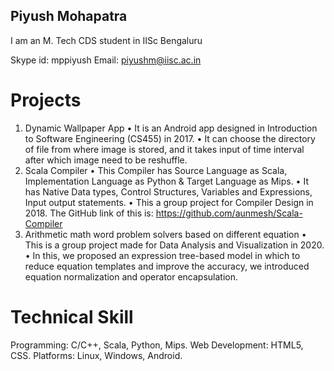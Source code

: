 ## Piyush Mohapatra


I am an M. Tech CDS student in IISc Bengaluru

Skype id: mppiyush
Email: piyushm@iisc.ac.in




# Projects
1. Dynamic Wallpaper App
• It is an Android app designed in Introduction to Software Engineering (CS455) in 2017.
• It can choose the directory of file from where image is stored, and it takes input of time interval after which image need to be reshuffle.
2. Scala Compiler
• This Compiler has Source Language as Scala, Implementation Language as Python & Target Language as Mips.
• It has Native Data types, Control Structures, Variables and Expressions, Input output statements.
• This a group project for Compiler Design in 2018. The GitHub link of this is: https://github.com/aunmesh/Scala-Compiler
3. Arithmetic math word problem solvers based on different equation
• This is a group project made for Data Analysis and Visualization in 2020.
• In this, we proposed an expression tree-based model in which to reduce equation templates and improve the accuracy, we introduced equation normalization and operator encapsulation.


# Technical Skill

Programming: C/C++, Scala, Python, Mips.
Web Development: HTML5, CSS.
Platforms: Linux, Windows, Android.
